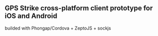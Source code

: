 ## GPS Strike cross-platform client prototype for iOS and Android
builded with Phongap/Cordova + ZeptoJS + sockjs
